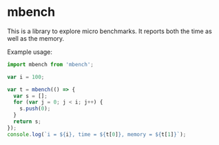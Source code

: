 mbench
======

This is a library to explore micro benchmarks.  It reports both the time as
well as the memory.

Example usage:

```javascript
import mbench from 'mbench';

var i = 100;

var t = mbench(() => {
  var s = [];
  for (var j = 0; j < i; j++) {
    s.push(0);
  }
  return s;
});
console.log(`i = ${i}, time = ${t[0]}, memory = ${t[1]}`);
```

